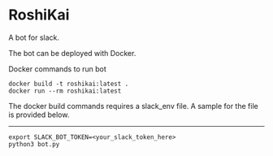 # RoshiKai
A bot for slack.

The bot can be deployed with Docker.

Docker commands to run bot

```
docker build -t roshikai:latest .
docker run --rm roshikai:latest 
```

The docker build commands requires a slack_env file.
A sample for the file is provided below.

---
```
export SLACK_BOT_TOKEN=<your_slack_token_here>
python3 bot.py
```
